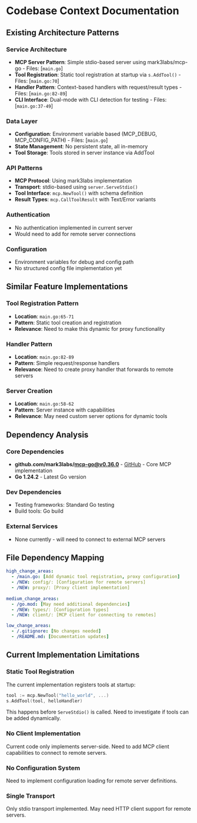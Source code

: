 # Codebase Context Documentation

## Existing Architecture Patterns

### Service Architecture
- **MCP Server Pattern**: Simple stdio-based server using mark3labs/mcp-go - Files: [`main.go`]
- **Tool Registration**: Static tool registration at startup via `s.AddTool()` - Files: [`main.go:70`]
- **Handler Pattern**: Context-based handlers with request/result types - Files: [`main.go:82-89`]
- **CLI Interface**: Dual-mode with CLI detection for testing - Files: [`main.go:37-49`]

### Data Layer
- **Configuration**: Environment variable based (MCP_DEBUG, MCP_CONFIG_PATH) - Files: [`main.go`]
- **State Management**: No persistent state, all in-memory
- **Tool Storage**: Tools stored in server instance via AddTool

### API Patterns
- **MCP Protocol**: Using mark3labs implementation
- **Transport**: stdio-based using `server.ServeStdio()`
- **Tool Interface**: `mcp.NewTool()` with schema definition
- **Result Types**: `mcp.CallToolResult` with Text/Error variants

### Authentication
- No authentication implemented in current server
- Would need to add for remote server connections

### Configuration
- Environment variables for debug and config path
- No structured config file implementation yet

## Similar Feature Implementations

### Tool Registration Pattern
- **Location**: `main.go:65-71`
- **Pattern**: Static tool creation and registration
- **Relevance**: Need to make this dynamic for proxy functionality

### Handler Pattern
- **Location**: `main.go:82-89`
- **Pattern**: Simple request/response handlers
- **Relevance**: Need to create proxy handler that forwards to remote servers

### Server Creation
- **Location**: `main.go:58-62`
- **Pattern**: Server instance with capabilities
- **Relevance**: May need custom server options for dynamic tools

## Dependency Analysis

### Core Dependencies
- **github.com/mark3labs/mcp-go@v0.36.0** - [GitHub](https://github.com/mark3labs/mcp-go) - Core MCP implementation
- **Go 1.24.2** - Latest Go version

### Dev Dependencies
- Testing frameworks: Standard Go testing
- Build tools: Go build

### External Services
- None currently - will need to connect to external MCP servers

## File Dependency Mapping

```yaml
high_change_areas:
  - /main.go: [Add dynamic tool registration, proxy configuration]
  - /NEW: config/: [Configuration for remote servers]
  - /NEW: proxy/: [Proxy client implementation]
  
medium_change_areas:
  - /go.mod: [May need additional dependencies]
  - /NEW: types/: [Configuration types]
  - /NEW: client/: [MCP client for connecting to remotes]

low_change_areas:
  - /.gitignore: [No changes needed]
  - /README.md: [Documentation updates]
```

## Current Implementation Limitations

### Static Tool Registration
The current implementation registers tools at startup:
```go
tool := mcp.NewTool("hello_world", ...)
s.AddTool(tool, helloHandler)
```
This happens before `ServeStdio()` is called. Need to investigate if tools can be added dynamically.

### No Client Implementation
Current code only implements server-side. Need to add MCP client capabilities to connect to remote servers.

### No Configuration System
Need to implement configuration loading for remote server definitions.

### Single Transport
Only stdio transport implemented. May need HTTP client support for remote servers.